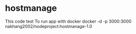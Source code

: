# hostmanage
This code test
To run app with docker
docker -d -p 3000:3000 nakhang2002/nodeproject:hostmanage-1.0
